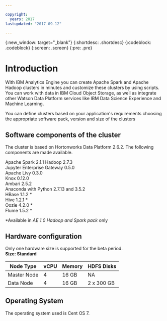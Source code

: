 ```yaml
---

copyright:
  years: 2017
lastupdated: "2017-09-12"

---
```


<!-- Attribute definitions -->
{:new_window: target="_blank"}
{:shortdesc: .shortdesc}
{:codeblock: .codeblock}
{:screen: .screen}
{:pre: .pre}

# Introduction
With IBM Analytics Engine you can create Apache Spark and Apache Hadoop clusters in minutes and customize these clusters by using scripts. You can work with data in IBM Cloud Object Storage, as well as integrate other Watson Data Platform services like IBM Data Science Experience and Machine Learning.

You can define clusters based on your application's requirements choosing the appropriate software pack, version and size of the clusters

## Software components of the cluster
The cluster is based on Hortonworks Data Platform 2.6.2. The following components are made available.

Apache Spark 2.1.1
Hadoop 2.7.3<br>
Jupyter Enterprise Gateway 0.5.0<br>
Apache Livy 0.3.0<br>
Knox 0.12.0<br>
Ambari 2.5.2<br>
Anaconda with Python 2.7.13 and 3.5.2 <br>
HBase 1.1.2 &#42; <br>
Hive 1.2.1 &#42;<br>
Oozie 4.2.0 &#42;<br>
Flume 1.5.2 &#42; <br>

&#42;Available in _AE 1.0 Hadoop and Spark pack_ only

## Hardware configuration

Only one hardware size is supported for the beta period.<br>
**Size: Standard**

| Node Type | vCPU | Memory | HDFS Disks |
|---------|------------|-----------|-----------|
| Master Node | 4| 16 GB | NA |
| Data Node | 4| 16 GB | 2 x 300 GB |

## Operating System
The operating system used is Cent OS 7.

